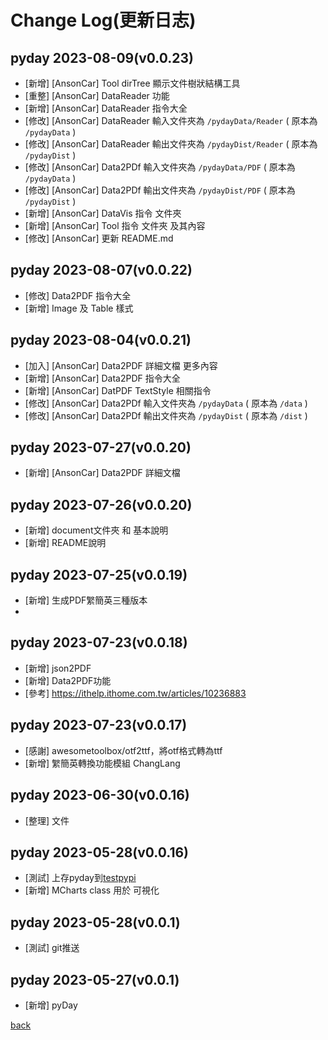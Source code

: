 # Change Log(更新日志)
## pyday 2023-08-09(v0.0.23)
- [新增] [AnsonCar] Tool dirTree 顯示文件樹狀結構工具
- [重整] [AnsonCar] DataReader 功能
- [新增] [AnsonCar] DataReader 指令大全
- [修改] [AnsonCar] DataReader 輸入文件夾為 ```/pydayData/Reader``` ( 原本為 ```/pydayData``` )
- [修改] [AnsonCar] DataReader 輸出文件夾為 ```/pydayDist/Reader``` ( 原本為 ```/pydayDist``` )
- [修改] [AnsonCar] Data2PDf 輸入文件夾為 ```/pydayData/PDF``` ( 原本為 ```/pydayData```  )
- [修改] [AnsonCar] Data2PDf 輸出文件夾為 ```/pydayDist/PDF``` ( 原本為 ```/pydayDist``` )
- [新增] [AnsonCar] DataVis 指令 文件夾
- [新增] [AnsonCar] Tool 指令 文件夾 及其內容
- [修改] [AnsonCar] 更新 README.md

## pyday 2023-08-07(v0.0.22)
- [修改] Data2PDF 指令大全
- [新增] Image 及 Table 樣式

## pyday 2023-08-04(v0.0.21)
- [加入] [AnsonCar] Data2PDF 詳細文檔 更多內容
- [新增] [AnsonCar] Data2PDF 指令大全
- [新增] [AnsonCar] DatPDF TextStyle 相關指令
- [修改] [AnsonCar] Data2PDf 輸入文件夾為 ```/pydayData``` ( 原本為 ```/data``` )
- [修改] [AnsonCar] Data2PDf 輸出文件夾為 ```/pydayDist``` ( 原本為 ```/dist``` )

## pyday 2023-07-27(v0.0.20)
- [新增] [AnsonCar] Data2PDF 詳細文檔

## pyday 2023-07-26(v0.0.20)
- [新增] document文件夾 和 基本說明
- [新增] README說明

## pyday 2023-07-25(v0.0.19)
- [新增] 生成PDF䌓簡英三種版本
- 
## pyday 2023-07-23(v0.0.18)
- [新增] json2PDF
- [新增] Data2PDF功能
- [參考] https://ithelp.ithome.com.tw/articles/10236883

## pyday 2023-07-23(v0.0.17)
- [感謝] awesometoolbox/otf2ttf，將otf格式轉為ttf
- [新增] 䌓簡英轉換功能模組 ChangLang

## pyday 2023-06-30(v0.0.16)
- [整理] 文件

## pyday 2023-05-28(v0.0.16)
- [測試] 上存pyday到[testpypi](https://test.pypi.org/project/pyday-AnsonCar/)
- [新增] MCharts class 用於 可視化

## pyday 2023-05-28(v0.0.1)
- [測試] git推送

## pyday 2023-05-27(v0.0.1)
- [新增] pyDay

[back](https://github.com/AnsonCar/pyday)